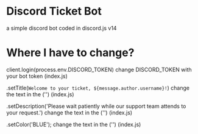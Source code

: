 # Discord Ticket Bot
a simple discord bot coded in discord.js v14

# Where I have to change?
client.login(process.env.DISCORD_TOKEN) change DISCORD_TOKEN with your bot token (index.js)

.setTitle(`Welcome to your ticket, ${message.author.username}!`) change the text in the ('')  (index.js)

.setDescription('Please wait patiently while our support team attends to your request.') change the text in the ('')  (index.js)
            
.setColor('BLUE'); change the text in the ('')  (index.js)
